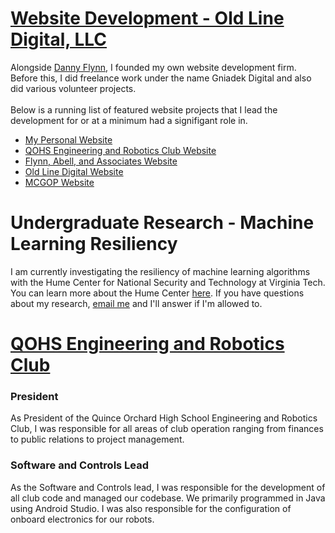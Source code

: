 # [Website Development - Old Line Digital, LLC](https://oldlinedigital.com)
Alongside [Danny Flynn](https://pdanielflynn.com), I founded my own website development firm. Before this, I did freelance work under the name Gniadek Digital and also did various volunteer projects.</br></br>
Below is a running list of featured website projects that I lead the development for or at a minimum had a signifigant role in.
- [My Personal Website](https://ryangniadek.com)
- [QOHS Engineering and Robotics Club Website](https://qoengineering.club)
- [Flynn, Abell, and Associates Website](http://flynncpas.com)
- [Old Line Digital Website](https://oldlinedigital.com)
- [MCGOP Website](https://mcgop.com)

# Undergraduate Research - Machine Learning Resiliency
I am currently investigating the resiliency of machine learning algorithms with the Hume Center for National Security and Technology at Virginia Tech.
You can learn more about the Hume Center [here](https://www.hume.vt.edu/). If you have questions about my research, [email me](mailto:rgniadek@vt.edu) and I'll answer if I'm allowed to.

# [QOHS Engineering and Robotics Club](https://qoengineering.club)
### President
As President of the Quince Orchard High School Engineering and Robotics Club, I was responsible for all areas of club operation ranging from finances to public relations to project management.
### Software and Controls Lead
As the Software and Controls lead, I was responsible for the development of all club code and managed our codebase. We primarily programmed in Java using Android Studio. I was also responsible for the configuration of onboard electronics for our robots.


